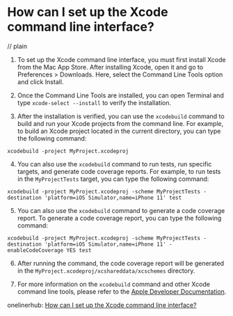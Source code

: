 # How can I set up the Xcode command line interface?
// plain

1. To set up the Xcode command line interface, you must first install Xcode from the Mac App Store. After installing Xcode, open it and go to Preferences > Downloads. Here, select the Command Line Tools option and click Install.

2. Once the Command Line Tools are installed, you can open Terminal and type `xcode-select --install` to verify the installation.

3. After the installation is verified, you can use the `xcodebuild` command to build and run your Xcode projects from the command line. For example, to build an Xcode project located in the current directory, you can type the following command:

```
xcodebuild -project MyProject.xcodeproj
```

4. You can also use the `xcodebuild` command to run tests, run specific targets, and generate code coverage reports. For example, to run tests in the `MyProjectTests` target, you can type the following command:

```
xcodebuild -project MyProject.xcodeproj -scheme MyProjectTests -destination 'platform=iOS Simulator,name=iPhone 11' test
```

5. You can also use the `xcodebuild` command to generate a code coverage report. To generate a code coverage report, you can type the following command:

```
xcodebuild -project MyProject.xcodeproj -scheme MyProjectTests -destination 'platform=iOS Simulator,name=iPhone 11' -enableCodeCoverage YES test
```

6. After running the command, the code coverage report will be generated in the `MyProject.xcodeproj/xcshareddata/xcschemes` directory.

7. For more information on the `xcodebuild` command and other Xcode command line tools, please refer to the [Apple Developer Documentation](https://developer.apple.com/documentation/xcode_release_notes/xcode_10_release_notes).

onelinerhub: [How can I set up the Xcode command line interface?](https://onelinerhub.com/cli-sed/how-can-i-set-up-the-xcode-command-line-interface)